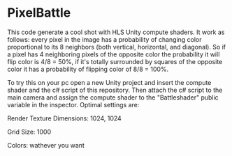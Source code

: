 # PixelBattle

This code generate a cool shot with HLS Unity compute shaders. It work as follows: every pixel in the image has a probability of changing color proportional to its 8 neighbors (both vertical, horizontal, and diagonal). So if a pixel has 4 neighboring pixels of the opposite color the probability it will flip color is 4/8 = 50%, if it's totally surrounded by squares of the opposite color it has a probability of flipping color of 8/8 = 100%.


To try this on your pc open a new Unity project and insert the compute shader and the c# script of this repository. Then attach the c# script to the main camera and assign the compute shader to the "Battleshader" public variable in the inspector. Optimal settings are:

Render Texture Dimensions: 1024, 1024

Grid Size: 1000

Colors: wathever you want
